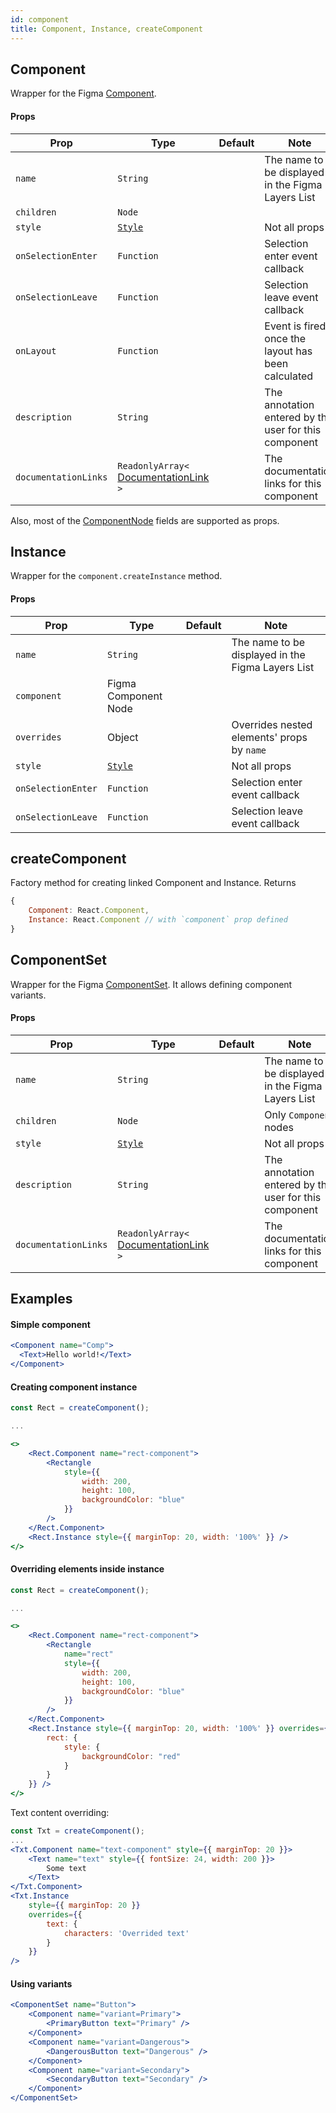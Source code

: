```yaml
---
id: component
title: Component, Instance, createComponent
---
```


## Component

Wrapper for the Figma [Component](https://www.figma.com/plugin-docs/api/ComponentNode/).

#### Props

| Prop       | Type     | Default | Note                                              |
| ---------- | -------- | ------- | ------------------------------------------------- |
| `name`     | `String` |         | The name to be displayed in the Figma Layers List |
| `children` | `Node`   |         |                                                   |
| `style`    | [`Style`](/docs/styling)   |         | Not all props                                                 |
| `onSelectionEnter` | `Function` |  | Selection enter event callback  |
| `onSelectionLeave` | `Function` |  | Selection leave event callback  |
| `onLayout` | `Function` |  | Event is fired once the layout has been calculated  |
| `description` | `String` | | The annotation entered by the user for this component |
| `documentationLinks` | `ReadonlyArray<` [DocumentationLink](https://www.figma.com/plugin-docs/api/DocumentationLink/) `>` | | The documentation links for this component |

Also, most of the [ComponentNode](https://www.figma.com/plugin-docs/api/ComponentNode/) fields are supported as props.

## Instance

Wrapper for the `component.createInstance` method.

#### Props

| Prop       | Type     | Default | Note                                              |
| ---------- | -------- | ------- | ------------------------------------------------- |
| `name`     | `String` |         | The name to be displayed in the Figma Layers List |
| `component`| Figma Component Node | | |
| `overrides` | Object  |         | Overrides nested elements' props by `name`        |
| `style`    | [`Style`](/docs/styling)   |         | Not all props |
| `onSelectionEnter` | `Function` |  | Selection enter event callback  |
| `onSelectionLeave` | `Function` |  | Selection leave event callback  |

## createComponent

Factory method for creating linked Component and Instance. Returns

```javascript
{
    Component: React.Component,
    Instance: React.Component // with `component` prop defined
}
```

## ComponentSet

Wrapper for the Figma [ComponentSet](https://www.figma.com/plugin-docs/api/ComponentSetNode/). It allows defining component variants.

#### Props

| Prop       | Type     | Default | Note                                              |
| ---------- | -------- | ------- | ------------------------------------------------- |
| `name`     | `String` |         | The name to be displayed in the Figma Layers List |
| `children` | `Node`   |         | Only `Component` nodes                            |
| `style`    | [`Style`](/docs/styling)   |         | Not all props                   |
| `description` | `String` | | The annotation entered by the user for this component |
| `documentationLinks` | `ReadonlyArray<` [DocumentationLink](https://www.figma.com/plugin-docs/api/DocumentationLink/) `>` | | The documentation links for this component |

## Examples

#### Simple component

```jsx
<Component name="Comp">
  <Text>Hello world!</Text>
</Component>
```


#### Creating component instance

```jsx
const Rect = createComponent();

...

<>
    <Rect.Component name="rect-component">
        <Rectangle
            style={{
                width: 200,
                height: 100,
                backgroundColor: "blue"
            }}
        />
    </Rect.Component>
    <Rect.Instance style={{ marginTop: 20, width: '100%' }} />
</>
```

#### Overriding elements inside instance

```jsx
const Rect = createComponent();

...

<>
    <Rect.Component name="rect-component">
        <Rectangle
            name="rect"
            style={{
                width: 200,
                height: 100,
                backgroundColor: "blue"
            }}
        />
    </Rect.Component>
    <Rect.Instance style={{ marginTop: 20, width: '100%' }} overrides={{
        rect: {
            style: {
                backgroundColor: "red"
            }
        } 
    }} />
</>
```

Text content overriding:

```jsx
const Txt = createComponent();
...
<Txt.Component name="text-component" style={{ marginTop: 20 }}>
    <Text name="text" style={{ fontSize: 24, width: 200 }}>
        Some text
    </Text>
</Txt.Component>
<Txt.Instance
    style={{ marginTop: 20 }}
    overrides={{
        text: {
            characters: 'Overrided text'
        }
    }}
/>
```

#### Using variants

```jsx
<ComponentSet name="Button">
    <Component name="variant=Primary">
        <PrimaryButton text="Primary" />
    </Component>
    <Component name="variant=Dangerous">
        <DangerousButton text="Dangerous" />
    </Component>
    <Component name="variant=Secondary">
        <SecondaryButton text="Secondary" />
    </Component>
</ComponentSet>
```


